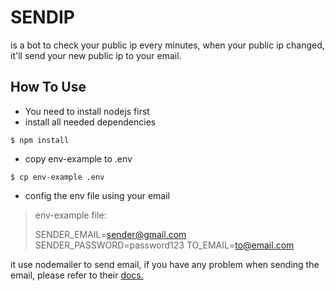 # SENDIP
is a bot to check your public ip every minutes, when your public ip changed, it'll send your new public ip to your email.

## How To Use
- You need to install nodejs first
- install all needed dependencies
```
$ npm install
```
- copy env-example to .env
```
$ cp env-example .env
```
- config the env file using your email

>env-example file:
>
> SENDER_EMAIL=sender@gmail.com
SENDER_PASSWORD=password123
TO_EMAIL=to@email.com

it use nodemailer to send email, if you have any problem when sending the email, please refer to their [docs.](https://nodemailer.com/)
